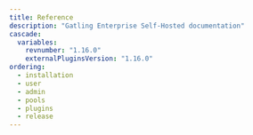 ```yaml
---
title: Reference
description: "Gatling Enterprise Self-Hosted documentation"
cascade:
  variables:
    revnumber: "1.16.0"
    externalPluginsVersion: "1.16.0"
ordering:
  - installation
  - user
  - admin
  - pools
  - plugins
  - release
---
```


